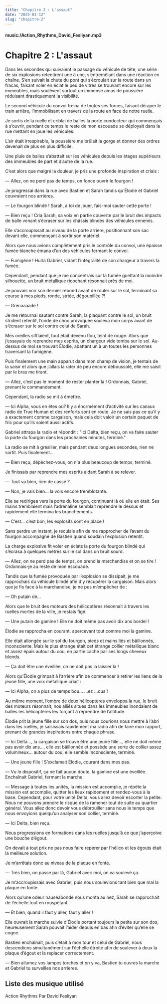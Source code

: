 ```yaml
---
title: "Chapitre 2 : L'assaut"
date: "2025-01-12"
slug: "chapitre-2"
---
```


#### music:/Action_Rhythms_David_Fesliyan.mp3

# Chapitre 2 : L'assaut

Dans les secondes qui suivaient le passage du véhicule de tête, une série de six explosions retentirent une à une, s’entremêlant dans une réaction en chaîne. S’en suivait la chute du pont qui s’écroulait sur la route dans un fracas, faisant voler en éclat le peu de vitres se trouvant encore sur les immeubles, mais soulèvent surtout un immense amas de poussière réduisant drastiquement la visibilité.

Le second véhicule du convoi freina de toutes ses forces, faisant déraper le train arrière, l’immobilisant en travers de la route en face de notre ruelle.

Je sortis de la ruelle et criblai de balles la porte conducteur qui commençais à s’ouvrir, pendant ce temps le reste de mon escouade se déployait dans la rue mettant en joue les véhicules.

L’air était irrespirable, la poussière me brûlait la gorge et donner des ordres devenait de plus en plus difficile.

Une pluie de balles s’abattait sur les véhicules depuis les étages supérieurs des immeubles de part et d’autre de la rue.

C’est alors que malgré la douleur, je pris une profonde inspiration et criais :

— Allez, on ne perd pas de temps, on fonce ouvrir le fourgon !

Je progressai dans la rue avec Bastien et Sarah tandis qu’Élodie et Gabriel couvraient nos arrières.

— Le fourgon blindé ! Sarah, à toi de jouer, fais-moi sauter cette porte !

— Bien reçu ! Cria Sarah, sa voix en partie couverte par le bruit des impacts de balle venant s’écraser sur les châssis blindés des véhicules ennemis.

Elle s’accroupissait au niveau de la porte arrière, positionnant son sac devant elle, commençant à sortir son matériel.

Alors que nous avions complètement pris le contrôle du convoi, une épaisse fumée blanche émana d’un des véhicules fermant le convoi.

— Fumigène ! Hurla Gabriel, vidant l’intégralité de son chargeur à travers la fumée.

Cependant, pendant que je me concentrais sur la fumée guettant la moindre silhouette, un bruit métallique ricochant résonnait près de moi.

Je pouvais voir son dernier rebond avant de rouler sur le sol, terminant sa course à mes pieds, ronde, striée, dégoupillée ?!

— Grenaaaade !

Je me retournai sautant contre Sarah, la plaquant contre le sol, un bruit strident retentit, l’onde de choc provoquée souleva mon corps avant de s’écraser sur le sol contre celui de Sarah.

Mes oreilles sifflaient, tout était devenu flou, teint de rouge. Alors que j’essayais de reprendre mes esprits, un chargeur vide tomba sur le sol. Au-dessus de moi se trouvait Élodie, abattant un à un toutes les personnes traversant la fumigène.

Puis finalement une main apparut dans mon champ de vision, je tentais de la saisir et alors que j’allais la rater de peu encore déboussolé, elle me saisit par le bras me tirant.

— Allez, c’est pas le moment de rester planter là ! Ordonnais, Gabriel, prenant le commandement.

Cependant, la radio se mit à émettre.

— Ici Alpha, vous en êtes où? Il y a énormément d’activité sur les canaux radio de True Human et des renforts sont en route. Je ne sais pas ce qu’il y a exactement comme cargaison, mais cela doit valoir un certain paquet de fric pour qu’ils soient aussi actifs.

Gabriel attrapa la radio et répondit : "Ici Delta, bien reçu, on va faire sauter la porte du fourgon dans les prochaines minutes, terminé."

La radio se mit à grésiller, mais pendant deux longues secondes, rien ne sortit. Puis finalement... 

— Bien reçu, dépêchez-vous, on n'a plus beaucoup de temps, terminé.

Je finissais par reprendre mes esprits aidant Sarah à se relever.

— Tout va bien, rien de cassé ?

— Non, je vais bien… la voix encore tremblotante.

Elle se redirigea vers la porte du fourgon, continuant là où elle en était. Ses mains tremblaient mais l’adrénaline semblait reprendre le dessus et rapidement elle termina les branchements.

— C’est… c’est bon, les explosifs sont en place !

Sans perdre un instant, je reculais afin de me rapprocher de l’avant du fourgon accompagné de Bastien quand soudain l’explosion retentit.

La charge explosive fit voler en éclats la porte du fourgon blindé qui s’écrasa à quelques mètres sur le sol dans un bruit sourd.

— Allez, on ne perd pas de temps, on prend la marchandise et on se tire ! Ordonnais-je au reste de mon escouade.

Tandis que la fumée provoquée par l’explosion se dissipait, je me rapprochais du véhicule blindé afin d’y récupérer la cargaison. Mais alors que je fis face à la marchandise, je ne pus m’empêcher de :

— Oh putain de…

Alors que le bruit des moteurs des hélicoptères résonnait à travers les ruelles mortes de la ville, je restais figé.

— Une putain de gamine ! Elle ne doit même pas avoir dix ans bordel !

Élodie se rapprocha en courant, apercevant tout comme moi la gamine.

Elle était allongée sur le sol du fourgon, pieds et mains liés et bâillonnés, inconsciente. Mais le plus étrange était cet étrange collier métallique blanc et assez épais autour du cou, en partie caché par ses longs cheveux blonds.

— Ça doit être une éveillée, on ne doit pas la laisser là !

Alors qu’Élodie grimpait à l’arrière afin de commencer à retirer les liens de la jeune fille, une voix métallique criait :

— Ici Alpha, on a plus de temps bou… …ez …ous !

Au même moment, l’ombre de deux hélicoptères enveloppa la rue, le bruit des moteurs résonnait, nos alliés situés dans les immeubles inondaient de balles les hélicoptères les forçant à reprendre de l’altitude.

Élodie prit la jeune fille sur son dos, puis nous courions nous mettre à l’abri dans les ruelles, je saisissais rapidement ma radio afin de faire mon rapport, prenant de grandes inspirations entre chaque phrase.

— Ici Delta…, la cargaison se trouve être une jeune fille…, elle ne doit même pas avoir dix ans…, elle est bâillonnée et possède une sorte de collier assez volumineux… autour du cou, elle semble inconsciente, terminé.

— Une jeune fille ! S’exclamait Élodie, courant dans mes pas.

— Vu le dispositif, ça ne fait aucun doute, la gamine est une éveillée. Enchaînait Gabriel, fermant la marche.

— Message à toutes les unités, la mission est accomplie, je répète la mission est accomplie, quitter les lieux rapidement et rendez-vous à la base. Cependant, pour votre unité Delta, vous allez devoir escorter la petite. Nous ne pouvons prendre le risque de la ramener tout de suite au quartier général. Vous allez donc devoir vous débrouiller sans nous le temps que nous envoyions quelqu’un analyser son collier, terminé.

— Ici Delta, bien reçu.

Nous progressions en formations dans les ruelles jusqu’à ce que j’aperçoive une bouche d’égout.

On devait à tout prix ne pas nous faire repérer par l’hélico et les égouts était la meilleure solution.
 
Je m’arrêtais donc au niveau de la plaque en fonte.

— Très bien, on passe par là, Gabriel avec moi, on va soulevé ça.

Je m’accroupissais avec Gabriel, puis nous soulevions tant bien que mal la plaque en fonte.

Alors qu’une odeur nauséabonde nous monta au nez, Sarah se rapprochait de l’échelle tout en rouspétant.

— Et bien, quand il faut y aller, faut y aller !

Elle ouvrait la marche suivie d’Élodie portant toujours la petite sur son dos, heureusement Sarah pouvait l’aider depuis en bas afin d’éviter qu’elle se cogne.

Bastien enchaînait, puis c’était à mon tour et celui de Gabriel, nous descendions simultanément sur l’échelle étroite afin de soulever à deux la plaque d’égout et la replacer correctement.

— Bien allumez vos lampes torches et on y va, Bastien tu ouvres la marche et Gabriel tu surveilles nos arrières.

## Liste des musique utilisé

Action Rhythms Par David Fesliyan